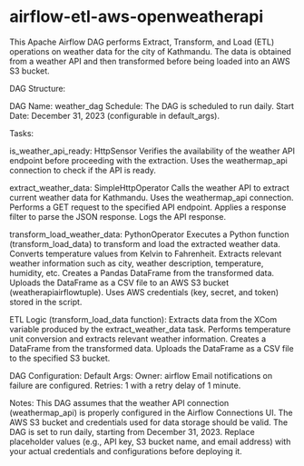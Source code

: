 # airflow-etl-aws-openweatherapi

This Apache Airflow DAG performs Extract, Transform, and Load (ETL) operations on weather data for the city of Kathmandu. The data is obtained from a weather API and then transformed before being loaded into an AWS S3 bucket.

DAG Structure:

DAG Name: weather_dag
Schedule: The DAG is scheduled to run daily.
Start Date: December 31, 2023 (configurable in default_args).

Tasks:

is_weather_api_ready: HttpSensor
Verifies the availability of the weather API endpoint before proceeding with the extraction.
Uses the weathermap_api connection to check if the API is ready.

extract_weather_data: SimpleHttpOperator
Calls the weather API to extract current weather data for Kathmandu.
Uses the weathermap_api connection.
Performs a GET request to the specified API endpoint.
Applies a response filter to parse the JSON response.
Logs the API response.

transform_load_weather_data: PythonOperator
Executes a Python function (transform_load_data) to transform and load the extracted weather data.
Converts temperature values from Kelvin to Fahrenheit.
Extracts relevant weather information such as city, weather description, temperature, humidity, etc.
Creates a Pandas DataFrame from the transformed data.
Uploads the DataFrame as a CSV file to an AWS S3 bucket (weatherapiairflowtuple).
Uses AWS credentials (key, secret, and token) stored in the script.

ETL Logic (transform_load_data function):
Extracts data from the XCom variable produced by the extract_weather_data task.
Performs temperature unit conversion and extracts relevant weather information.
Creates a DataFrame from the transformed data.
Uploads the DataFrame as a CSV file to the specified S3 bucket.

DAG Configuration:
Default Args:
Owner: airflow
Email notifications on failure are configured.
Retries: 1 with a retry delay of 1 minute.

Notes:
This DAG assumes that the weather API connection (weathermap_api) is properly configured in the Airflow Connections UI.
The AWS S3 bucket and credentials used for data storage should be valid.
The DAG is set to run daily, starting from December 31, 2023.
Replace placeholder values (e.g., API key, S3 bucket name, and email address) with your actual credentials and configurations before deploying it.
